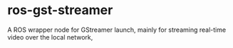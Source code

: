 # ros-gst-streamer
A ROS wrapper node for GStreamer launch, mainly for streaming real-time video over the local network,
